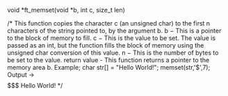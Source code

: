 void	*ft_memset(void *b, int c, size_t len)

/*
  This function copies the character c (an unsigned char) to the first n characters of the string pointed to, by the argument b.
  b − This is a pointer to the block of memory to fill.
  c − This is the value to be set. The value is passed as an int, but the function fills the block of memory using the unsigned char conversion of this value.
  n − This is the number of bytes to be set to the value.
  return value - This function returns a pointer to the memory area b.
  Example;
  char str[] = "Hello World!";
  memset(str,'$',7); Output -> $$$$$$$ Hello World!
  */
